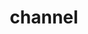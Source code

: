 ---
layout: post
title: channel
category: golang
tags: [go, golang, channel]
keywords: go, golang, channel
---